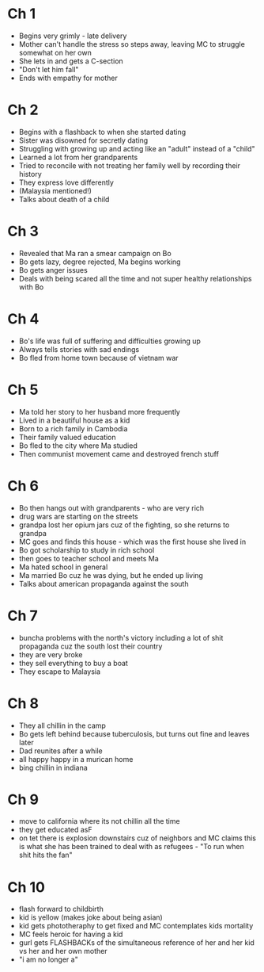 # Ch 1

- Begins very grimly - late delivery
- Mother can't handle the stress so steps away, leaving MC to struggle somewhat on her own
- She lets in and gets a C-section
- "Don't let him fall"
- Ends with empathy for mother

# Ch 2

- Begins with a flashback to when she started dating
- Sister was disowned for secretly dating
- Struggling with growing up and acting like an "adult" instead of a "child"
- Learned a lot from her grandparents
- Tried to reconcile with not treating her family well by recording their history
- They express love differently
- (Malaysia mentioned!)
- Talks about death of a child

# Ch 3

- Revealed that Ma ran a smear campaign on Bo
- Bo gets lazy, degree rejected, Ma begins working
- Bo gets anger issues
- Deals with being scared all the time and not super healthy relationships with Bo

# Ch 4

- Bo's life was full of suffering and difficulties growing up
- Always tells stories with sad endings
- Bo fled from home town because of vietnam war

# Ch 5

- Ma told her story to her husband more frequently
- Lived in a beautiful house as a kid
- Born to a rich family in Cambodia
- Their family valued education
- Bo fled to the city where Ma studied
- Then communist movement came and destroyed french stuff

# Ch 6

- Bo then hangs out with grandparents - who are very rich
- drug wars are starting on the streets
- grandpa lost her opium jars cuz of the fighting, so she returns to grandpa
- MC goes and finds this house - which was the first house she lived in
- Bo got scholarship to study in rich school
- then goes to teacher school and meets Ma
- Ma hated school in general
- Ma married Bo cuz he was dying, but he ended up living
- Talks about american propaganda against the south

# Ch 7

- buncha problems with the north's victory including a lot of shit propaganda cuz the south lost their country
- they are very broke
- they sell everything to buy a boat
- They escape to Malaysia

# Ch 8

- They all chillin in the camp
- Bo gets left behind because tuberculosis, but turns out fine and leaves later
- Dad reunites after a while
- all happy happy in a murican home
- bing chillin in indiana

# Ch 9

- move to california where its not chillin all the time
- they get educated asF
- on tet there is explosion downstairs cuz of neighbors and MC claims this is what she has been trained to deal with as refugees - "To run when shit hits the fan"

# Ch 10

- flash forward to childbirth
- kid is yellow (makes joke about being asian)
- kid gets phototheraphy to get fixed and MC contemplates kids mortality
- MC feels heroic for having a kid
- gurl gets FLASHBACKs of the simultaneous reference of her and her kid vs her and her own mother
- "i am no longer a"

